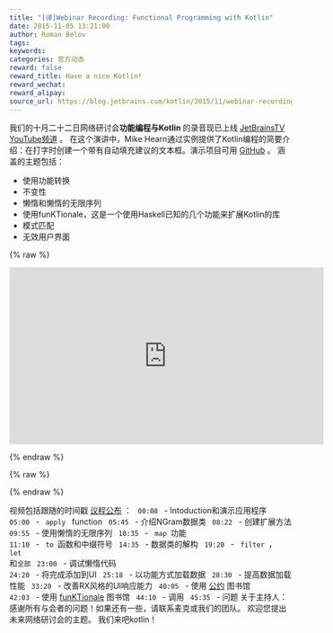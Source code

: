 ```yaml
---
title: "[译]Webinar Recording: Functional Programming with Kotlin"
date: 2015-11-05 13:21:00
author: Roman Belov
tags:
keywords:
categories: 官方动态
reward: false
reward_title: Have a nice Kotlin!
reward_wechat:
reward_alipay:
source_url: https://blog.jetbrains.com/kotlin/2015/11/webinar-recording-functional-programming-with-kotlin/
---
```


我们的十月二十二日网络研讨会<strong>功能编程与Kotlin </strong>的录音现已上线 [JetBrainsTV YouTube频道](https://youtu.be/AhA-Q7MOre0) 。
在这个演讲中，Mike Hearn通过实例提供了Kotlin编程的简要介绍：在打字时创建一个带有自动填充建议的文本框。演示项目可用 [GitHub](https://github.com/mikehearn/KotlinFPWebinar) 。
涵盖的主题包括：

* 使用功能转换
* 不变性
* 懒惰和懒惰的无限序列
* 使用funKTionale，这是一个使用Haskell已知的几个功能来扩展Kotlin的库
* 模式匹配
* 无效用户界面


{% raw %}
<p><iframe allowfullscreen="" frameborder="0" height="315" src="https://www.youtube.com/embed/AhA-Q7MOre0" width="560"></iframe></p>
{% endraw %}


{% raw %}
<p><span id="more-3081"></span></p>
{% endraw %}

视频包括跟随的时间戳 [议程公布](http://blog.jetbrains.com/kotlin/2015/10/join-live-webinar-functional-programming-with-kotlin/) ：
<code> 00:08 </code>  -  Intoduction和演示应用程序
<code> 05:00 </code>  -  <code> apply </code> function
<code> 05:45 </code>  - 介绍NGram数据类
<code> 08:22 </code>  - 创建扩展方法
<code> 09:55 </code>  - 使用懒惰的无限序列
<code> 10:35 </code>  -  <code> map </code>功能
<code> 11:10 </code>  -  <code> to </code>函数和中缀符号
<code> 14:35 </code>  - 数据类的解构
<code> 19:20 </code>  -  <code> filter </code>，<code> let </code>和<code>全部</code>
<code> 23:00 </code>  - 调试懒惰代码
<code> 24:20 </code>  - 将完成添加到UI
<code> 25:18 </code>  - 以功能方式加载数据
<code> 28:30 </code>  - 提高数据加载性能
<code> 33:20 </code>  - 改善RX风格的UI响应能力
<code> 40:05 </code>  - 使用 [公约](https://github.com/mplatvoet/kovenant) 图书馆
<code> 42:03 </code>  - 使用 [funKTionale](https://github.com/MarioAriasC/funKTionale) 图书馆
<code> 44:10 </code>  - 调用
<code> 45:35 </code>  - 问题
关于主持人：
感谢所有与会者的问题！如果还有一些，请联系麦克或我们的团队。
欢迎您提出未来网络研讨会的主题。
我们来吧kotlin！</em>
